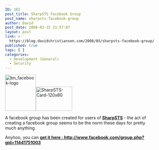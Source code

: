 ```yaml
---
ID: 102
post_title: SharpSTS Facebook Group
post_name: sharpsts-facebook-group
author: David
post_date: 2008-03-15 21:57:07
layout: post
link: >
  https://blog.davidchristiansen.com/2008/03/sharpsts-facebook-group/
published: true
tags: [ ]
categories:
  - Development (General)
  - Security
---
```

<p><img style="border-right: 0px; border-top: 0px; border-left: 0px; border-bottom: 0px" height="120" alt="bn_facebook-logo" src="http://davidchristiansenblog.azurewebsites.net/wp-content/uploads/2012/10/bn_facebook-logo_3-jpg.jpg" width="102" border="0"><img style="border-right: 0px; border-top: 0px; border-left: 0px; border-bottom: 0px" height="80" alt="SharpSTS-Card-120x80" src="http://davidchristiansenblog.azurewebsites.net/wp-content/uploads/2012/10/sharpsts-card-120x80_3-jpg.jpg" width="120" border="0"></p>  <p>A facebook group has been created for users of <a title="SharpSTS (Link to homepage)" href="https://sharpsts.com" target="_blank"><strong>SharpSTS</strong></a><strong> </strong>- the act of creating a facebook group seems to be the norm these days for pretty much anything.</p>  <p>Anyhoo, you can <a title="SharpSTS Facebook Group" href="http://www.facebook.com/group.php?gid=11441751003" target="_blank"><strong>get it here : http://www.facebook.com/group.php?gid=11441751003</strong></a></p>